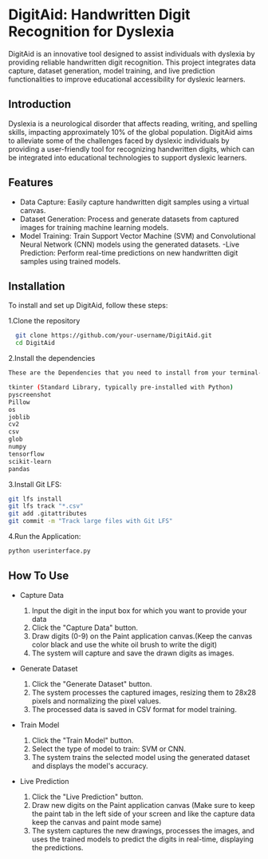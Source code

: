 
# DigitAid: Handwritten Digit Recognition for Dyslexia

DigitAid is an innovative tool designed to assist individuals with dyslexia by providing reliable handwritten digit recognition. This project integrates data capture, dataset generation, model training, and live prediction functionalities to improve educational accessibility for dyslexic learners.

## Introduction

Dyslexia is a neurological disorder that affects reading, writing, and spelling skills, impacting approximately 10% of the global population. DigitAid aims to alleviate some of the challenges faced by dyslexic individuals by providing a user-friendly tool for recognizing handwritten digits, which can be integrated into educational technologies to support dyslexic learners.
## Features

- Data Capture: Easily capture handwritten digit samples using a virtual canvas.
- Dataset Generation: Process and generate datasets from captured images for training machine learning models.
- Model Training: Train Support Vector Machine (SVM) and Convolutional Neural Network (CNN) models using the generated datasets.
-Live Prediction: Perform real-time predictions on new handwritten digit samples using trained models.


## Installation

To install and set up DigitAid, follow these steps:

1.Clone the repository
```bash
  git clone https://github.com/your-username/DigitAid.git
  cd DigitAid

```
2.Install the dependencies
```bash
These are the Dependencies that you need to install from your terminal-

tkinter (Standard Library, typically pre-installed with Python)
pyscreenshot
Pillow
os 
joblib
cv2
csv 
glob 
numpy
tensorflow
scikit-learn
pandas
```
3.Install Git LFS:
```bash
git lfs install
git lfs track "*.csv"
git add .gitattributes
git commit -m "Track large files with Git LFS"

```
4.Run the Application:
```bash
python userinterface.py

```
    
## How To Use
- Capture Data
    1. Input the digit in the input box for which you want to provide your data 
    2. Click the "Capture Data" button.
    3. Draw digits (0-9) on the Paint application canvas.(Keep the canvas color black and use the white oil brush to write the digit)
    4. The system will capture and save the drawn digits as images.


- Generate Dataset
    1. Click the "Generate Dataset" button.
    2. The system processes the captured images, resizing them to 28x28 pixels and normalizing the pixel values.
    3. The processed data is saved in CSV format for model training.

- Train Model
    1. Click the "Train Model" button.
    2. Select the type of model to train: SVM or CNN.
    3. The system trains the selected model using the generated dataset and displays the model's accuracy.

    
- Live Prediction

    1. Click the "Live Prediction" button.
    2. Draw new digits on the Paint application canvas     (Make sure to keep the paint tab in the left side of your screen and like the capture data keep the canvas and paint mode same)
    3. The system captures the new drawings, processes the images, and uses the trained models to predict the digits in real-time, displaying the predictions.

   

   

